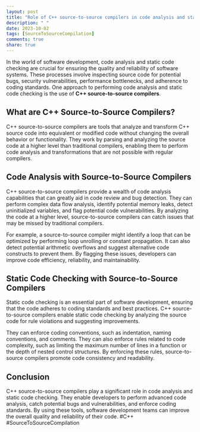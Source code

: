 ```yaml
---
layout: post
title: "Role of C++ source-to-source compilers in code analysis and static code checking"
description: " "
date: 2023-10-02
tags: [SourceToSourceCompilation]
comments: true
share: true
---
```


In the world of software development, code analysis and static code checking are crucial for ensuring the quality and reliability of software systems. These processes involve inspecting source code for potential bugs, security vulnerabilities, performance bottlenecks, and adherence to coding standards. One approach to performing code analysis and static code checking is the use of **C++ source-to-source compilers**.

## What are C++ Source-to-Source Compilers?

C++ source-to-source compilers are tools that analyze and transform C++ source code into equivalent or modified code without changing the overall behavior or functionality. They work by parsing and analyzing the source code at a higher level than traditional compilers, enabling them to perform code analysis and transformations that are not possible with regular compilers.

## Code Analysis with Source-to-Source Compilers

C++ source-to-source compilers provide a wealth of code analysis capabilities that can greatly aid in code review and bug detection. They can perform complex data flow analysis, identify potential memory leaks, detect uninitialized variables, and flag potential code vulnerabilities. By analyzing the code at a higher level, source-to-source compilers can catch issues that may be missed by traditional compilers.

For example, a source-to-source compiler might identify a loop that can be optimized by performing loop unrolling or constant propagation. It can also detect potential arithmetic overflows and suggest alternative code constructs to prevent them. By flagging these issues, developers can improve code efficiency, reliability, and maintainability.

## Static Code Checking with Source-to-Source Compilers

Static code checking is an essential part of software development, ensuring that the code adheres to coding standards and best practices. C++ source-to-source compilers enable static code checking by analyzing the source code for rule violations and suggesting improvements.

They can enforce coding conventions, such as indentation, naming conventions, and comments. They can also enforce rules related to code complexity, such as limiting the maximum number of lines in a function or the depth of nested control structures. By enforcing these rules, source-to-source compilers promote code consistency and readability.

## Conclusion

C++ source-to-source compilers play a significant role in code analysis and static code checking. They enable developers to perform advanced code analysis, catch potential bugs and vulnerabilities, and enforce coding standards. By using these tools, software development teams can improve the overall quality and reliability of their code. #C++ #SourceToSourceCompilation